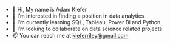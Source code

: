 - 👋 Hi, My name is Adam Kiefer
- 👀 I’m interested in finding a position in data analytics. 
- 🌱 I’m currently learning SQL, Tableau, Power Bi and Python
- 💞️ I’m looking to collaborate on data science related projects.
- 📫 You can reach me at kieferriley@gmail.com

<!---
kieferriley/kieferriley is a ✨ special ✨ repository because its `README.md` (this file) appears on your GitHub profile.
You can click the Preview link to take a look at your changes.
--->
